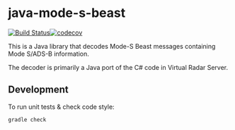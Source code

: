 # java-mode-s-beast

[![Build Status](https://travis-ci.org/wiseman/java-mode-s-beast.svg?branch=master)](https://travis-ci.org/wiseman/java-mode-s-beast)[![codecov](https://codecov.io/gh/wiseman/java-mode-s-beast/branch/master/graph/badge.svg)](https://codecov.io/gh/wiseman/java-mode-s-beast)


This is a Java library that decodes Mode-S Beast messages containing
Mode S/ADS-B information.

The decoder is primarily a Java port of the C# code in Virtual Radar
Server.

## Development

To run unit tests & check code style:

```
gradle check
```

